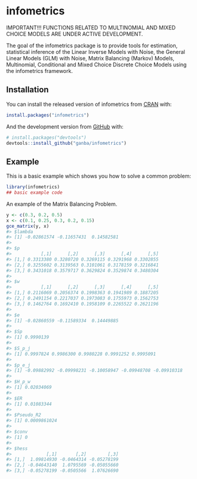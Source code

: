 
<!-- README.md is generated from README.Rmd. Please edit that file -->

# infometrics

<!-- badges: start -->

<!-- badges: end -->

IMPORTANT!!! FUNCTIONS RELATED TO MULTINOMIAL AND MIXED CHOICE MODELS ARE UNDER ACTIVE DEVELOPMENT.

The goal of the infometrics package is to provide tools for estimation,
statistical inference of the Linear Inverse Models with Noise, the
General Linear Models (GLM) with Noise, Matrix Balancing (Markov)
Models, Multinomial, Conditional and Mixed Choice Discrete Choice Models
using the infometrics framework.

## Installation

You can install the released version of infometrics from
[CRAN](https://CRAN.R-project.org) with:

``` r
install.packages("infometrics")
```

And the development version from [GitHub](https://github.com/) with:

``` r
# install.packages("devtools")
devtools::install_github("ganba/infometrics")
```

## Example

This is a basic example which shows you how to solve a common problem:

``` r
library(infometrics)
## basic example code
```

An example of the Matrix Balancing Problem.

``` r
y <- c(0.3, 0.2, 0.5)
x <- c(0.1, 0.25, 0.3, 0.2, 0.15)
gce_matrix(y, x)
#> $lambda
#> [1] -0.02861574 -0.11657431  0.14582581
#> 
#> $p
#>           [,1]      [,2]      [,3]      [,4]      [,5]
#> [1,] 0.3313380 0.3280720 0.3269115 0.3291968 0.3302855
#> [2,] 0.3255602 0.3139563 0.3101061 0.3178159 0.3216841
#> [3,] 0.3431018 0.3579717 0.3629824 0.3529874 0.3480304
#> 
#> $w
#>           [,1]      [,2]      [,3]      [,4]      [,5]
#> [1,] 0.2116069 0.2056374 0.1998363 0.1941989 0.1887205
#> [2,] 0.2491154 0.2217037 0.1973083 0.1755973 0.1562753
#> [3,] 0.1462764 0.1692410 0.1958109 0.2265522 0.2621196
#> 
#> $e
#> [1] -0.02860559 -0.11589334  0.14449885
#> 
#> $Sp
#> [1] 0.9990139
#> 
#> $S_p_j
#> [1] 0.9997824 0.9986300 0.9980228 0.9991252 0.9995091
#> 
#> $p_e_j
#> [1] -0.09882992 -0.09998231 -0.10058947 -0.09948708 -0.09910318
#> 
#> $H_p_w
#> [1] 0.02034069
#> 
#> $ER
#> [1] 0.01083344
#> 
#> $Pseudo_R2
#> [1] 0.0009861024
#> 
#> $conv
#> [1] 0
#> 
#> $hess
#>             [,1]       [,2]        [,3]
#> [1,]  1.09814930 -0.0464314 -0.05278199
#> [2,] -0.04643140  1.0795569 -0.05055660
#> [3,] -0.05278199 -0.0505566  1.07626690
```
